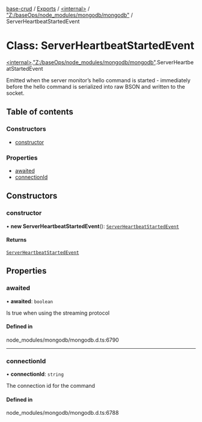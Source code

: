[base-crud](../README.md) / [Exports](../modules.md) / [\<internal\>](../modules/internal_.md) / ["Z:/baseOps/node\_modules/mongodb/mongodb"](../modules/internal_._Z__baseOps_node_modules_mongodb_mongodb_.md) / ServerHeartbeatStartedEvent

# Class: ServerHeartbeatStartedEvent

[\<internal\>](../modules/internal_.md).["Z:/baseOps/node\_modules/mongodb/mongodb"](../modules/internal_._Z__baseOps_node_modules_mongodb_mongodb_.md).ServerHeartbeatStartedEvent

Emitted when the server monitor’s hello command is started - immediately before
the hello command is serialized into raw BSON and written to the socket.

## Table of contents

### Constructors

- [constructor](internal_._Z__baseOps_node_modules_mongodb_mongodb_.ServerHeartbeatStartedEvent.md#constructor)

### Properties

- [awaited](internal_._Z__baseOps_node_modules_mongodb_mongodb_.ServerHeartbeatStartedEvent.md#awaited)
- [connectionId](internal_._Z__baseOps_node_modules_mongodb_mongodb_.ServerHeartbeatStartedEvent.md#connectionid)

## Constructors

### constructor

• **new ServerHeartbeatStartedEvent**(): [`ServerHeartbeatStartedEvent`](internal_._Z__baseOps_node_modules_mongodb_mongodb_.ServerHeartbeatStartedEvent.md)

#### Returns

[`ServerHeartbeatStartedEvent`](internal_._Z__baseOps_node_modules_mongodb_mongodb_.ServerHeartbeatStartedEvent.md)

## Properties

### awaited

• **awaited**: `boolean`

Is true when using the streaming protocol

#### Defined in

node_modules/mongodb/mongodb.d.ts:6790

___

### connectionId

• **connectionId**: `string`

The connection id for the command

#### Defined in

node_modules/mongodb/mongodb.d.ts:6788
